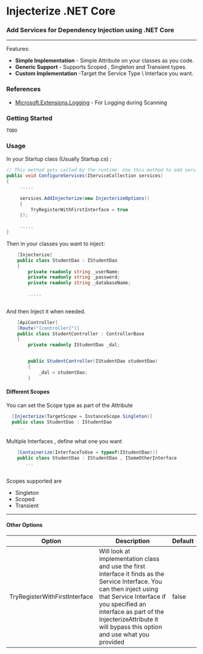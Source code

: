 # Injecterize .NET Core 
### Add Services for Dependency Injection using .NET Core

---


Features:

- **Simple Implementation** - Simple Attribute on your classes as you code.
- **Generic Support** - Supports Scoped , Singleton and Transient types.
- **Custom Implementation** -Target the Service Type \ Interface you want.


### References 
* [Microsoft.Extensions.Logging](https://github.com/aspnet/Logging/tree/master/src/Microsoft.Extensions.Logging)  - For Logging during Scanning


### Getting Started

``TODO``



### Usage

In your Startup class (Usually Startup.cs) : 
```c#
// This method gets called by the runtime. Use this method to add services to the container.
public void ConfigureServices(IServiceCollection services)
{
     .....
            
     services.AddInjecterize(new InjecterizeOptions()
     {
         TryRegisterWithFirstInterface = true
     });
            
     .....
}
```


Then in your classes you want to inject:

```c#
    [Injecterize]
    public class StudentDao : IStudentDao
    {
        private readonly string _userName;
        private readonly string _password;
        private readonly string _databaseName;
        
        .....
     
```

 And then Inject it when needed.
 
```c#
    [ApiController]
    [Route("[controller]")]
    public class StudentController : ControllerBase
    {
        private readonly IStudentDao _dal;


        public StudentController(IStudentDao studentDao)
        {
            _dal = studentDao;
        }
```

#### Different Scopes

You can set the Scope type as part of the Attribute

```c#
  [Injecterize(TargetScope = InstanceScope.Singleton)]
  public class StudentDao : IStudentDao
    ...

```


####

Multiple Interfaces , define what one you want

```c#
    [Containerize(InterfaceToUse = typeof(IStudentDao))]
    public class StudentDao : IStudentDao , ISomeOtherInterface
       ...
    
```


Scopes supported are 
* Singleton
* Scoped
* Transient 

----


#### Other Options

| Option                        | Description                                                                                                                                                                                                                                                               | Default |
|-------------------------------|---------------------------------------------------------------------------------------------------------------------------------------------------------------------------------------------------------------------------------------------------------------------------|---------|
| TryRegisterWithFirstInterface | Will look at implementation class and use the first interface it finds as the Service Interface. You can then inject using that Service Interface  if you specified an interface as part of the InjecterizeAttribute it will bypass this option and use what you provided | false   |



